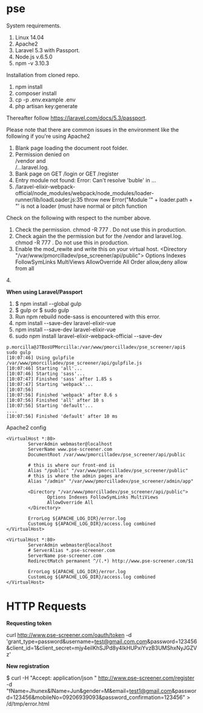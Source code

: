 # pse

System requirements.

1. Linux 14.04
2. Apache2
3. Laravel 5.3 with Passport.
4. Node.js v.6.5.0
5. npm -v 3.10.3

Installation from cloned repo.

1. npm install
2. composer install
3. cp -p .env.example .env
4. php artisan key:generate

Thereafter follow https://laravel.com/docs/5.3/passport.

Please note that there are common issues in the environment like the following if you're using Apache2

1. Blank page loading the document root folder.
2. Permission denied on <main>/vendor and <main>/...laravel.log.
3. Bank page on GET <hostame>/login or GET <hostname>/register
4. Entry module not found: Error: Can\'t resolve \'buble\' in ...
5. /laravel-elixir-webpack-official/node_modules/webpack/node_modules/loader-runner/lib/loadLoader.js:35 throw new Error("Module '" + loader.path + "' is not a loader (must have normal or pitch function


Check on the following with respect to the number above.

1. Check the permission. chmod -R 777 <folder>. Do not use this in production.
2. Check again the the permission but for the /vendor and laravel.log. chmod -R 777 <folder>. Do not use this in production.
3. Enable the mod_rewite and write this on your virtual host.
<Directory "/var/www/pmorcilladev/pse_screener/api/public">
	Options Indexes FollowSymLinks MultiViews
	AllowOverride All
	Order allow,deny
	allow from all
</Directory>
4. 

**When using Laravel/Passport**

1. $ npm install --global gulp
2. $ gulp or $ sudo gulp
3. Run npm rebuild node-sass is encountered with this error.
3. npm install --save-dev laravel-elixir-vue
4. npm install --save-dev laravel-elixir-vue
5. sudo npm install laravel-elixir-webpack-official --save-dev

```
p.morcilla@JTBosUPMorcilla:/var/www/pmorcilladev/pse_screener/api$ sudo gulp
[10:07:46] Using gulpfile /var/www/pmorcilladev/pse_screener/api/gulpfile.js
[10:07:46] Starting 'all'...
[10:07:46] Starting 'sass'...
[10:07:47] Finished 'sass' after 1.85 s
[10:07:47] Starting 'webpack'...
[10:07:56]
[10:07:56] Finished 'webpack' after 8.6 s
[10:07:56] Finished 'all' after 10 s
[10:07:56] Starting 'default'...
....
[10:07:56] Finished 'default' after 10 ms
```

Apache2 config
```
<VirtualHost *:80>
        ServerAdmin webmaster@localhost
        ServerName www.pse-screener.com
        DocumentRoot /var/www/pmorcilladev/pse_screener/api/public

        # this is where our front-end is
        Alias "/public" "/var/www/pmorcilladev/pse_screener/public"
        # this is where the admin pages are
        Alias "/admin" "/var/www/pmorcilladev/pse_screener/admin/app"

        <Directory "/var/www/pmorcilladev/pse_screener/api/public">
               Options Indexes FollowSymLinks MultiViews
               AllowOverride All
        </Directory>

        ErrorLog ${APACHE_LOG_DIR}/error.log
        CustomLog ${APACHE_LOG_DIR}/access.log combined
</VirtualHost>

<VirtualHost *:80>
        ServerAdmin webmaster@localhost
        # ServerAlias *.pse-screener.com
        ServerName pse-screener.com
        RedirectMatch permanent ^/(.*) http://www.pse-screener.com/$1

        ErrorLog ${APACHE_LOG_DIR}/error.log
        CustomLog ${APACHE_LOG_DIR}/access.log combined
</VirtualHost>
```

# HTTP Requests
**Requesting token**

curl http://www.pse-screener.com/oauth/token -d 'grant_type=password&username=test@gmail.com.com&password=123456&client_id=1&client_secret=mjy4eilKhSJPd8y4IkHUPxiYvzB3UMShxNyJGZVz'

**New registration**

$ curl -H "Accept: application/json " http://www.pse-screener.com/register -d "fName=Jhunex&lName=Jun&gender=M&email=test1@gmail.com&password=123456&mobileNo=09206939093&password_confirmation=123456" > /d/tmp/error.html